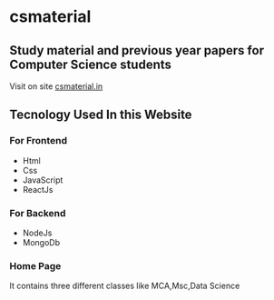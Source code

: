 # csmaterial

## Study material and previous year papers for Computer Science students    
    
Visit on site [csmaterial.in](https://www.csmaterial.in/)



## Tecnology Used In this Website

### For Frontend            
- Html 
- Css 
- JavaScript 
- ReactJs


 ### For Backend     
 - NodeJs                           
 - MongoDb
 
### Home Page 
It contains three different classes like MCA,Msc,Data Science 


